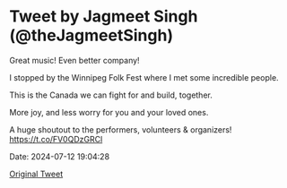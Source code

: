 # Tweet by Jagmeet Singh (@theJagmeetSingh)

Great music! Even better company!

I stopped by the Winnipeg Folk Fest where I met some incredible people.

This is the Canada we can fight for and build, together.

More joy, and less worry for you and your loved ones.

A huge shoutout to the performers, volunteers &amp; organizers! https://t.co/FV0QDzGRCl

Date: 2024-07-12 19:04:28

[Original Tweet](https://x.com/theJagmeetSingh/status/1811839058722660357)
